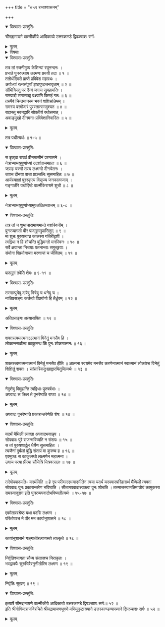 +++
title = "०५२ रामाश्वासनम्"

+++

<details open><summary>विश्वास-प्रस्तुतिः</summary>

श्रीमद्रामायणे वाल्मीकीये आदिकाव्ये उत्तरकाण्डे द्विपञ्चाशः सर्गः
</details>

<details><summary>मूलम्</summary>

श्रीमद्रामायणे वाल्मीकीये आदिकाव्ये उत्तरकाण्डे द्विपञ्चाशः सर्गः
</details>

<details><summary>विषयाः</summary>

सुमन्त्रेण सह केशिन्यां रात्रि-यापनेन  
प्रभाते अयोध्याम् आगतेन लक्ष्मणेन  
श्रीरामे सप्रणामं  
वाल्मीक्य्-आश्रमे सीता-विसर्जन-निवेदन-पूर्वकं  
राम-समाश्वासनम् ॥ १ ॥
</details>

<details open><summary>विश्वास-प्रस्तुतिः</summary>

तत्र तां रजनीमुष्य केशिन्यां रघुनन्दनः ।  
प्रभाते पुनरुत्थाय लक्ष्मणः प्रययौ तदा ॥ १ ॥  
ततोर्धदिवसे प्राप्ते प्रविवेश महारथः ।  
अयोध्यां रत्नसंपूर्णां हृष्टपुष्टजनावृताम् ॥ २ ॥  
सौमित्रिस्तु परं दैन्यं जगाम सुमहामतिः ।  
रामपादौ समासाद्य वक्ष्यामि किमहं गतः ॥ ३ ॥  
तस्यैवं चिन्तयानस्य भवनं शशिसन्निभम् ।  
रामस्य परमोदारं पुरस्तात्समदृश्यत ॥ ४ ॥  
राज्ञस्तु भवनद्वारि सोवतीर्य रथोत्तमात् ।  
अवाङ्मुखो दीनमनाः प्रविवेशानिवारितः ॥ ५ ॥
</details>

<details><summary>मूलम्</summary>

तत्र तां रजनीमुष्य केशिन्यां रघुनन्दनः ।  
प्रभाते पुनरुत्थाय लक्ष्मणः प्रययौ तदा ॥ १ ॥  
ततोर्धदिवसे प्राप्ते प्रविवेश महारथः ।  
अयोध्यां रत्नसंपूर्णां हृष्टपुष्टजनावृताम् ॥ २ ॥  
सौमित्रिस्तु परं दैन्यं जगाम सुमहामतिः ।  
रामपादौ समासाद्य वक्ष्यामि किमहं गतः ॥ ३ ॥  
तस्यैवं चिन्तयानस्य भवनं शशिसन्निभम् ।  
रामस्य परमोदारं पुरस्तात्समदृश्यत ॥ ४ ॥  
राज्ञस्तु भवनद्वारि सोवतीर्य रथोत्तमात् ।  
अवाङ्मुखो दीनमनाः प्रविवेशानिवारितः ॥ ५ ॥
</details>

तत्र पथीत्यर्थः ॥ १-५ ॥

<details open><summary>विश्वास-प्रस्तुतिः</summary>

स दृष्ट्वा राघवं दीनमासीनं परमासने ।  
नेत्राभ्यामश्रुपूर्णाभ्यां ददर्शाग्रजमग्रतः ॥ ६ ॥  
जग्राह चरणौ तस्य लक्ष्मणो दीनचेतनः ।  
उवाच दीनया वाचा प्राञ्जलिः सुसमाहितः ॥ ७ ॥  
आर्यस्याज्ञां पुरस्कृत्य विसृज्य जनकात्मजाम् ।  
गङ्गातीरे यथोद्दिष्टे वाल्मीकेराश्रमे शुचौ ॥ ८ ॥
</details>

<details><summary>मूलम्</summary>

स दृष्ट्वा राघवं दीनमासीनं परमासने ।  
नेत्राभ्यामश्रुपूर्णाभ्यां ददर्शाग्रजमग्रतः ॥ ६ ॥  
जग्राह चरणौ तस्य लक्ष्मणो दीनचेतनः ।  
उवाच दीनया वाचा प्राञ्जलिः सुसमाहितः ॥ ७ ॥  
आर्यस्याज्ञां पुरस्कृत्य विसृज्य जनकात्मजाम् ।  
गङ्गातीरे यथोद्दिष्टे वाल्मीकेराश्रमे शुचौ ॥ ८ ॥
</details>

नेत्राभ्यामश्रुपूर्णाभ्यामुपलक्षितमग्रजम् ॥ ६-८ ॥

<details open><summary>विश्वास-प्रस्तुतिः</summary>

तत्र तां च शुभाचारामाश्रमान्ते यशस्विनीम् ।  
पुनरप्यागतो वीर पादमूलमुपासितुम् ॥ ९ ॥  
मा शुचः पुरुषव्याघ्र कालस्य गतिरीदृशी ।  
त्वद्विधा न हि शोचन्ति बुद्धिमन्तो मनस्विनः ॥ १० ॥  
सर्वे क्षयान्ता निचयाः पतनान्ताः समुच्छ्रयाः ।  
संयोगा विप्रयोगान्ता मरणान्तं च जीवितम् ॥ ११ ॥
</details>

<details><summary>मूलम्</summary>

तत्र तां च शुभाचारामाश्रमान्ते यशस्विनीम् ।  
पुनरप्यागतो वीर पादमूलमुपासितुम् ॥ ९ ॥  
मा शुचः पुरुषव्याघ्र कालस्य गतिरीदृशी ।  
त्वद्विधा न हि शोचन्ति बुद्धिमन्तो मनस्विनः ॥ १० ॥  
सर्वे क्षयान्ता निचयाः पतनान्ताः समुच्छ्रयाः ।  
संयोगा विप्रयोगान्ता मरणान्तं च जीवितम् ॥ ११ ॥
</details>

पादमूलं तवेति शेषः ॥ ९-११ ॥

<details open><summary>विश्वास-प्रस्तुतिः</summary>

तस्मात्पुत्रेषु दारेषु मित्रेषु च धनेषु च ।  
नातिप्रसङ्गः कर्तव्यो विप्रयोगो हि तैर्ध्रुवम् ॥ १२ ॥
</details>

<details><summary>मूलम्</summary>

तस्मात्पुत्रेषु दारेषु मित्रेषु च धनेषु च ।  
नातिप्रसङ्गः कर्तव्यो विप्रयोगो हि तैर्ध्रुवम् ॥ १२ ॥
</details>

अतिप्रसङ्गः अत्यासक्तिः ॥ १२ ॥

<details open><summary>विश्वास-प्रस्तुतिः</summary>

शक्तस्त्वमात्मनाऽऽत्मानं विनेतुं मनसैव हि ।  
लोकान्त्सर्वांश्च काकुत्स्थ किं पुनः शोकमात्मनः ॥ १३ ॥
</details>

<details><summary>मूलम्</summary>

शक्तस्त्वमात्मनाऽऽत्मानं विनेतुं मनसैव हि ।  
लोकान्त्सर्वांश्च काकुत्स्थ किं पुनः शोकमात्मनः ॥ १३ ॥
</details>

शक्तस्त्वमात्मनात्मानं विनेतुं मनसैव हीति ॥ आत्मना स्वयमेव मनसैव करणेनात्मानं स्वात्मानं लोकांश्च विनेतुं शिक्षितुं शक्तः । सांसारिकदुःखाद्वारयितुमित्यर्थः ॥ १३ ॥

<details open><summary>विश्वास-प्रस्तुतिः</summary>

नेदृशेषु विमुह्यन्ति त्वद्विधाः पुरुषर्षभाः ।  
अपवादः स किल ते पुनरेष्यति राघव ॥ १४ ॥
</details>

<details><summary>मूलम्</summary>

नेदृशेषु विमुह्यन्ति त्वद्विधाः पुरुषर्षभाः ।  
अपवादः स किल ते पुनरेष्यति राघव ॥ १४ ॥
</details>

अपवादः पुनरेष्यति प्रकारान्तरेणेति शेषः ॥ १४ ॥

<details open><summary>विश्वास-प्रस्तुतिः</summary>

यदर्थं मैथिली त्यक्ता अपवादभयान्नृप ।  
सोपवादः पुरे राजन्भविष्यति न संशयः ॥ १५ ॥  
स त्वं पुरुषशार्दूल धैर्येण सुसमाहितः ।  
त्यजैनां दुर्बलां बुद्धि संतापं मा कुरुष्व ह ॥ १६ ॥  
एवमुक्तः स काकुत्स्थो लक्ष्मणेन महात्मना ।  
उवाच परया प्रीत्या सौमित्रिं मित्रवत्सलः ॥ १७ ॥
</details>

<details><summary>मूलम्</summary>

यदर्थं मैथिली त्यक्ता अपवादभयान्नृप ।  
सोपवादः पुरे राजन्भविष्यति न संशयः ॥ १५ ॥  
स त्वं पुरुषशार्दूल धैर्येण सुसमाहितः ।  
त्यजैनां दुर्बलां बुद्धि संतापं मा कुरुष्व ह ॥ १६ ॥  
एवमुक्तः स काकुत्स्थो लक्ष्मणेन महात्मना ।  
उवाच परया प्रीत्या सौमित्रिं मित्रवत्सलः ॥ १७ ॥
</details>

तदेवोपपादयति- यदर्थमिति ॥ हे नृप परीवादद्भयाद्भीतेन त्वया यदर्थं यदपवादपरिहारार्थं मैथिली त्यक्ता सोपवादः पुनः प्रकारान्तरेण भविष्यति । सीतामपवादात्त्यक्त्वा पुनः शोचति । तस्मात्तस्यामतिमात्रोयं कामुकस्य रामस्यानुराग इति पुनरप्यपवादोभविष्यतीत्यर्थः ॥ १५-१७ ॥

<details open><summary>विश्वास-प्रस्तुतिः</summary>

एवमेतन्नरश्रेष्ठ यथा वदसि लक्ष्मण ।  
परितोषश्च मे वीर मम कार्यानुशासने ॥ १८ ॥
</details>

<details><summary>मूलम्</summary>

एवमेतन्नरश्रेष्ठ यथा वदसि लक्ष्मण ।  
परितोषश्च मे वीर मम कार्यानुशासने ॥ १८ ॥
</details>

कार्यानुशासने गङ्गातीरत्यागरूपे त्वत्कृते ॥ १८ ॥

<details open><summary>विश्वास-प्रस्तुतिः</summary>

निर्वृतिश्चागता सौम्य संतापश्च निराकृतः ।  
भवद्वाक्यैः सुरुचिरैरनुनीतोस्मि लक्ष्मण ॥ १९ ॥
</details>

<details><summary>मूलम्</summary>

निर्वृतिश्चागता सौम्य संतापश्च निराकृतः ।  
भवद्वाक्यैः सुरुचिरैरनुनीतोस्मि लक्ष्मण ॥ १९ ॥
</details>

निर्वृतिः सुखम् ॥ १९ ॥

<details open><summary>विश्वास-प्रस्तुतिः</summary>

इत्यार्षे श्रीमद्रामायणे वाल्मीकीये आदिकाव्ये उत्तरकाण्डे द्विपञ्चाशः सर्गः॥ ५२ ॥  
इति श्रीगोविन्दराजविरचिते श्रीमद्रामायणभूषणे मणिमुकुटाख्याने उत्तरकाण्डव्याख्याने द्विपञ्चाशः सर्गः ॥ ५२ ॥
</details>

<details><summary>मूलम्</summary>

इत्यार्षे श्रीमद्रामायणे वाल्मीकीये आदिकाव्ये उत्तरकाण्डे द्विपञ्चाशः सर्गः॥ ५२ ॥  
इति श्रीगोविन्दराजविरचिते श्रीमद्रामायणभूषणे मणिमुकुटाख्याने उत्तरकाण्डव्याख्याने द्विपञ्चाशः सर्गः ॥ ५२ ॥
</details>

